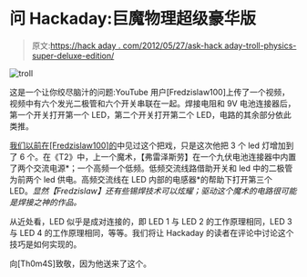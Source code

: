 # 问 Hackaday:巨魔物理超级豪华版

> 原文:[https://hack aday . com/2012/05/27/ask-hack aday-troll-physics-super-deluxe-edition/](https://hackaday.com/2012/05/27/ask-hackaday-troll-physics-super-deluxe-edition/)

![](../Images/f6ff882afb6d159d4789d9a36d59b84e.png "troll")

这是一个让你绞尽脑汁的问题:YouTube 用户[Fredzislaw100]上传了一个视频，视频中有六个发光二极管和六个开关串联在一起。焊接电阻和 9V 电池连接器后，第一个开关打开第一个 LED，第二个开关打开第二个 LED，电路的其余部分依此类推。

[我们以前在[Fredzislaw100]的](http://hackaday.com/2011/12/19/ask-hackaday-troll-physics-edition/)中见过这个把戏，只是这次他把 3 个 led 灯增加到了 6 个。在《T2》中，上一个魔术，【弗雷泽斯劳】在一个九伏电池连接器中内置了两个交流电源*；一个高频一个低频。低频交流线路借助开关和 led 中的二极管为前两个 led 供电。高频交流线在 LED 内部的电感器*的帮助下打开第三个 LED。*显然【Fredzislaw】还有些锡焊技术可以炫耀；驱动这个魔术的电路很可能是焊接之神的作品。*

从近处看，LED 似乎是成对连接的，即 LED 1 与 LED 2 的工作原理相同，LED 3 与 LED 4 的工作原理相同，等等。我们将让 Hackaday 的读者在评论中讨论这个技巧是如何实现的。

向[Th0m4S]致敬，因为他送来了这个。